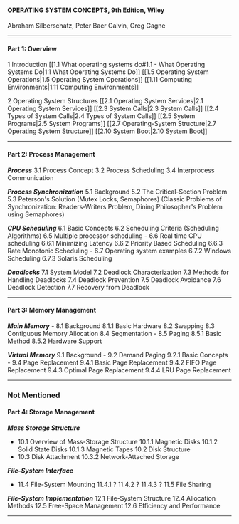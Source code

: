 #### OPERATING SYSTEM CONCEPTS, 9th Edition, Wiley
Abraham Silberschatz, Peter Baer Galvin, Greg Gagne

___

#### Part 1: Overview

1 Introduction
	[[1.1 What operating systems do#1.1 - What Operating Systems Do|1.1 What Operating Systems Do]]
	[[1.5 Operating System Operations|1.5 Operating System Operations]]
	[[1.11 Computing Environments|1.11 Computing Environments]]

2 Operating System Structures
	[[2.1 Operating System Services|2.1 Operating System Services]]
	[[2.3 System Calls|2.3 System Calls]]
	[[2.4 Types of System Calls|2.4 Types of System Calls]]
	[[2.5 System Programs|2.5 System Programs]]
	[[2.7 Operating-System Structure|2.7 Operating System Structure]]
	[[2.10 System Boot|2.10 System Boot]]

___

#### Part 2: Process Management

***Process***
	3.1 Process Concept
	3.2 Process Scheduling
	3.4 Interprocess Communication

***Process Synchronization***
	5.1 Background
	5.2 The Critical-Section Problem
	5.3 Peterson's Solution
	(Mutex Locks, Semaphores) 
	(Classic Problems of Synchronization: Readers-Writers Problem, Dining Philosopher's Problem using Semaphores)

***CPU Scheduling***
	6.1 Basic Concepts
	6.2 Scheduling Criteria
	(Scheduling Algorithms)
	6.5 Multiple processor scheduling
	- 6.6 Real time CPU scheduling
		6.6.1 Minimizing Latency
		6.6.2 Priority Based Scheduling
		6.6.3 Rate Monotonic Scheduling
	- 6.7 Operating system examples
		6.7.2 Windows Scheduling
		6.7.3 Solaris Scheduling

***Deadlocks***
	7.1 System Model
	7.2 Deadlock Characterization
	7.3 Methods for Handling Deadlocks
	7.4 Deadlock Prevention
	7.5 Deadlock Avoidance
	7.6 Deadlock Detection
	7.7 Recovery from Deadlock

___

#### Part 3: Memory Management

***Main Memory***
	- 8.1 Background
		8.1.1 Basic Hardware
		8.2 Swapping
		8.3 Contiguous Memory Allocation
		8.4 Segmentation
	- 8.5 Paging
		8.5.1 Basic Method
		8.5.2 Hardware Support

***Virtual Memory***
	9.1 Background
	- 9.2 Demand Paging
		9.2.1 Basic Concepts
	- 9.4 Page Replacement
		9.4.1 Basic Page Replacement
		9.4.2 FIFO Page Replacement
		9.4.3 Optimal Page Replacement
		9.4.4 LRU Page Replacement



_____


### Not Mentioned
#### Part 4: Storage Management

***Mass Storage Structure***
- 10.1 Overview of Mass-Storage Structure
10.1.1 Magnetic Disks
10.1.2 Solid State Disks
10.1.3 Magnetic Tapes
10.2 Disk Structure
- 10.3 Disk Attachment
10.3.2 Network-Attached Storage

***File-System Interface***
- 11.4 File-System Mounting
11.4.1 ?
11.4.2 ?
11.4.3 ?
11.5 File Sharing

***File-System Implementation***
12.1 File-System Structure
12.4 Allocation Methods
12.5 Free-Space Management
12.6 Efficiency and Performance

___